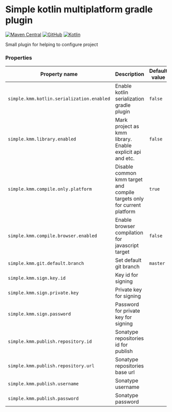 # Simple kotlin multiplatform gradle plugin

[![Maven Central](http://img.shields.io/maven-central/v/io.github.edmondantes/simple-kotlinx-serialization-utils?color=green&style=flat-square)](https://search.maven.org/search?q=g:io.github.edmondantes%20a:simple-kotlinx-serialization-utils)
[![GitHub](http://img.shields.io/github/license/edmondantes/simple-kotlinx-serialization-utils?style=flat-square)](https://github.com/EdmonDantes/simple-kotlinx-serialization-utils)
[![Kotlin](https://img.shields.io/badge/kotlin-1.8.0-blue.svg?logo=kotlin)](http://kotlinlang.org)

Small plugin for helping to configure project

### Properties

| Property name                             | Description                                                             | Default value |
|-------------------------------------------|-------------------------------------------------------------------------|---------------|
| `simple.kmm.kotlin.serialization.enabled` | Enable kotlin serialization gradle plugin                               | `false`       |
| `simple.kmm.library.enabled`              | Mark project as kmm library. Enable explicit api and etc.               | `false`       |
| `simple.kmm.compile.only.platform`        | Disable common kmm target and compile targets only for current platform | `true`        |
| `simple.kmm.compile.browser.enabled`      | Enable browser compilation for javascript target                        | `false`       |
| `simple.kmm.git.default.branch`           | Set default git branch                                                  | `master`      |
| `simple.kmm.sign.key.id`                  | Key id for signing                                                      |               |
| `simple.kmm.sign.private.key`             | Private key for signing                                                 |               |
| `simple.kmm.sign.password`                | Password for private key for signing                                    |               |
| `simple.kmm.publish.repository.id`        | Sonatype repositories id for publish                                    |               |
| `simple.kmm.publish.repository.url`       | Sonatype repositories base url                                          |               |
| `simple.kmm.publish.username`             | Sonatype username                                                       |               |
| `simple.kmm.publish.password`             | Sonatype password                                                       |               |
